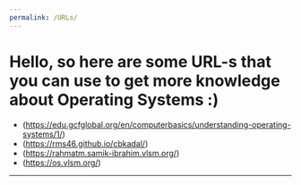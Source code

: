 ```yaml
---
permalink: /URLs/
---
```


# Hello, so here are some URL-s that you can use to get more knowledge about Operating Systems :)

* (https://edu.gcfglobal.org/en/computerbasics/understanding-operating-systems/1/)
* (https://rms46.github.io/cbkadal/)
* (https://rahmatm.samik-ibrahim.vlsm.org/)
* (https://os.vlsm.org/)
---
